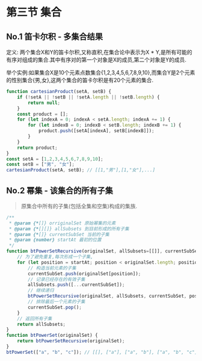 # 第三节 集合

## No.1 笛卡尔积 - 多集合结果

定义: 两个集合X和Y的笛卡尔积,又称直积,在集合论中表示为X * Y,是所有可能的有序对组成的集合.其中有序对的第一个对象是X的成员,第二个对象是Y的成员.

举个实例:如果集合X是10个元素点数集合{1,2,3,4,5,6,7,8,9,10},而集合Y是2个元素的性别集合{男,女},这两个集合的笛卡尔积是有20个元素的集合.

```js
function cartesianProduct(setA, setB) {
    if (!setA || !setB || !setA.length || !setB.length) {
        return null;
    }
    const product = [];
    for (let indexA = 0; indexA < setA.length; indexA += 1) {
        for (let indexB = 0; indexB < setB.length; indexB += 1) {
            product.push([setA[indexA], setB[indexB]]);
        }
    }
    return product;
}
const setA = [1,2,3,4,5,6,7,8,9,10];
const setB = ["男", "女"];
cartesianProduct(setA, setB); // [[1,"男"],[1,"女"],...]
```

## No.2 幂集 - 该集合的所有子集

> 原集合中所有的子集(包括全集和空集)构成的集族.

```js
/**
 * @param {*[]} orriginalSet 原始幂集的元素
 * @param {*[][]} allSubsets 到目前形成的所有子集
 * @param {*[]} currentSubSet 当前的子集
 * @param {number} startAt 最初的位置
 */
function btPowerSetRecursive(originalSet, allSubsets=[[]], currentSubSet = [], startAt = 0) {
    // 为了避免重复,每次形成一个子集,
    for (let position = startAt; position < originalSet.length; position += 1) {
        // 构造当前元素的子集
        currentSubSet.push(originalSet[position]);
        // 记录已经存在的有效子集
        allSubsets.push([...currentSubSet]);
        // 继续递归
        btPowerSetRecursive(originalSet, allSubsets, currentSubSet, position + 1);
        // 排除最后一个元素的子集
        currentSubSet.pop();
    }
    // 返回所有子集
    return allSubsets;
}
function btPowerSet(originalSet) {
    return btPowerSetRecursive(originalSet);
}
btPowerSet(["a", "b", "c"]); // [[], ["a"], ["a", "b"], ["a", "b", "c"], ["a", "c"], ["b"], ["b", "c"], ["c"]]
```